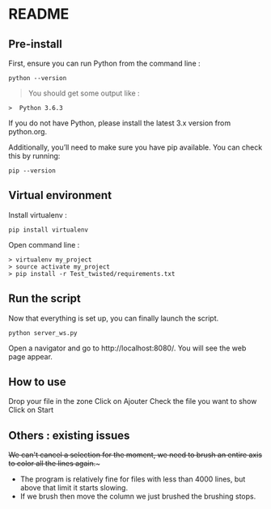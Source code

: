 # README

## Pre-install
First, ensure you can run Python from the command line :
```
python --version
```
> You should get some output like :
```
>  Python 3.6.3
```
If you do not have Python, please install the latest 3.x version from python.org.

Additionally, you’ll need to make sure you have pip available. You can check this by running:
```
pip --version
```


## Virtual environment
Install virtualenv :
```
pip install virtualenv
```


Open command line :
```
> virtualenv my_project
> source activate my_project
> pip install -r Test_twisted/requirements.txt
```

## Run the script
Now that everything is set up, you can finally launch the script.
```
python server_ws.py
```
Open a navigator and go to http://localhost:8080/. You will see the web page appear.


## How to use
Drop your file in the zone
Click on Ajouter
Check the file you want to show
Click on Start

## Others : existing issues
~~We can't cancel a selection for the moment, we need to brush an entire axis to color all the lines again.~~~
- The program is relatively fine for files with less than 4000 lines, but above that limit it starts slowing.
- If we brush then move the column we just brushed the brushing stops.
